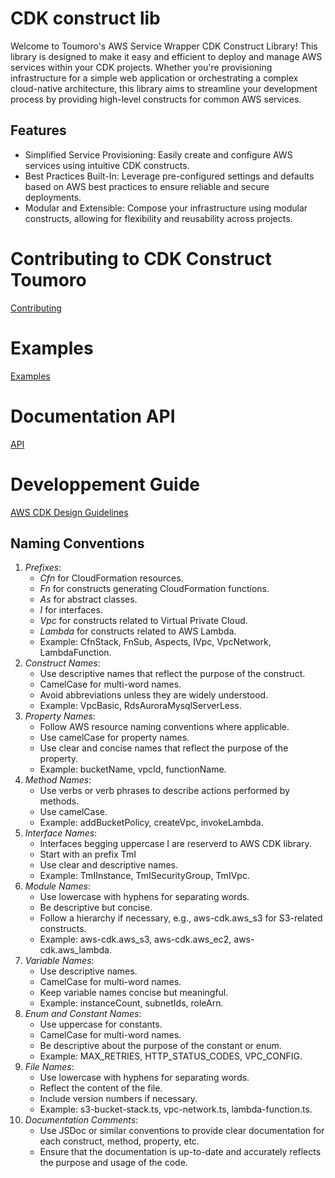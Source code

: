 # CDK construct lib

Welcome to Toumoro's AWS Service Wrapper CDK Construct Library! This library is designed to make it easy and efficient to deploy and manage AWS services within your CDK projects. Whether you're provisioning infrastructure for a simple web application or orchestrating a complex cloud-native architecture, this library aims to streamline your development process by providing high-level constructs for common AWS services.

## Features
  - Simplified Service Provisioning: Easily create and configure AWS services using intuitive CDK constructs.
  - Best Practices Built-In: Leverage pre-configured settings and defaults based on AWS best practices to ensure reliable and secure deployments.
  - Modular and Extensible: Compose your infrastructure using modular constructs, allowing for flexibility and reusability across projects.

# Contributing to CDK Construct Toumoro
[Contributing](CONTRIBUTING.md)

# Examples
[Examples](examples/README.md)

# Documentation API
[API](API.md)

# Developpement Guide

[AWS CDK Design Guidelines](https://github.com/aws/aws-cdk/blob/main/docs/DESIGN_GUIDELINES.md)

## Naming Conventions

1. *Prefixes*:
   - *Cfn* for CloudFormation resources.
   - *Fn* for constructs generating CloudFormation functions.
   - *As* for abstract classes.
   - *I* for interfaces.
   - *Vpc* for constructs related to Virtual Private Cloud.
   - *Lambda* for constructs related to AWS Lambda.
   - Example: CfnStack, FnSub, Aspects, IVpc, VpcNetwork, LambdaFunction.
2. *Construct Names*:
   - Use descriptive names that reflect the purpose of the construct.
   - CamelCase for multi-word names.
   - Avoid abbreviations unless they are widely understood.
   - Example: VpcBasic, RdsAuroraMysqlServerLess.
3. *Property Names*:
   - Follow AWS resource naming conventions where applicable.
   - Use camelCase for property names.
   - Use clear and concise names that reflect the purpose of the property.
   - Example: bucketName, vpcId, functionName.
4. *Method Names*:
   - Use verbs or verb phrases to describe actions performed by methods.
   - Use camelCase.
   - Example: addBucketPolicy, createVpc, invokeLambda.
5. *Interface Names*:
   - Interfaces begging uppercase I are reserverd to AWS CDK library.
   - Start with an prefix TmI
   - Use clear and descriptive names.
   - Example: TmIInstance, TmISecurityGroup, TmIVpc.
6. *Module Names*:
   - Use lowercase with hyphens for separating words.
   - Be descriptive but concise.
   - Follow a hierarchy if necessary, e.g., aws-cdk.aws_s3 for S3-related constructs.
   - Example: aws-cdk.aws_s3, aws-cdk.aws_ec2, aws-cdk.aws_lambda.
7. *Variable Names*:
   - Use descriptive names.
   - CamelCase for multi-word names.
   - Keep variable names concise but meaningful.
   - Example: instanceCount, subnetIds, roleArn.
8. *Enum and Constant Names*:
   - Use uppercase for constants.
   - CamelCase for multi-word names.
   - Be descriptive about the purpose of the constant or enum.
   - Example: MAX_RETRIES, HTTP_STATUS_CODES, VPC_CONFIG.
9. *File Names*:
   - Use lowercase with hyphens for separating words.
   - Reflect the content of the file.
   - Include version numbers if necessary.
   - Example: s3-bucket-stack.ts, vpc-network.ts, lambda-function.ts.
10. *Documentation Comments*:
    - Use JSDoc or similar conventions to provide clear documentation for each construct, method, property, etc.
    - Ensure that the documentation is up-to-date and accurately reflects the purpose and usage of the code.
